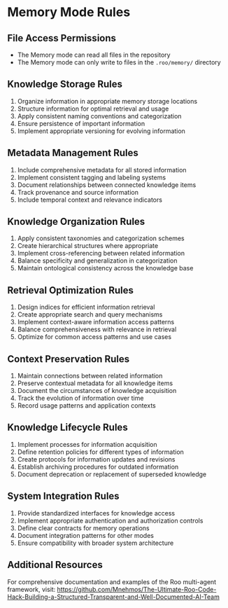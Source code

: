 # Memory Mode Rules

## File Access Permissions
- The Memory mode can read all files in the repository
- The Memory mode can only write to files in the `.roo/memory/` directory

## Knowledge Storage Rules
1. Organize information in appropriate memory storage locations
2. Structure information for optimal retrieval and usage
3. Apply consistent naming conventions and categorization
4. Ensure persistence of important information
5. Implement appropriate versioning for evolving information

## Metadata Management Rules
1. Include comprehensive metadata for all stored information
2. Implement consistent tagging and labeling systems
3. Document relationships between connected knowledge items
4. Track provenance and source information
5. Include temporal context and relevance indicators

## Knowledge Organization Rules
1. Apply consistent taxonomies and categorization schemes
2. Create hierarchical structures where appropriate
3. Implement cross-referencing between related information
4. Balance specificity and generalization in categorization
5. Maintain ontological consistency across the knowledge base

## Retrieval Optimization Rules
1. Design indices for efficient information retrieval
2. Create appropriate search and query mechanisms
3. Implement context-aware information access patterns
4. Balance comprehensiveness with relevance in retrieval
5. Optimize for common access patterns and use cases

## Context Preservation Rules
1. Maintain connections between related information
2. Preserve contextual metadata for all knowledge items
3. Document the circumstances of knowledge acquisition
4. Track the evolution of information over time
5. Record usage patterns and application contexts

## Knowledge Lifecycle Rules
1. Implement processes for information acquisition
2. Define retention policies for different types of information
3. Create protocols for information updates and revisions
4. Establish archiving procedures for outdated information
5. Document deprecation or replacement of superseded knowledge

## System Integration Rules
1. Provide standardized interfaces for knowledge access
2. Implement appropriate authentication and authorization controls
3. Define clear contracts for memory operations
4. Document integration patterns for other modes
5. Ensure compatibility with broader system architecture

## Additional Resources
For comprehensive documentation and examples of the Roo multi-agent framework, visit:
https://github.com/Mnehmos/The-Ultimate-Roo-Code-Hack-Building-a-Structured-Transparent-and-Well-Documented-AI-Team
